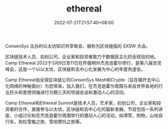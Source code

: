 ﻿---
weight: 
title: "ethereal"
description: "ConsenSys 主办的以太坊知识共享聚会，被称为区块链版的 SXSW 大会"
date: 2022-07-21T21:57:40+08:00
lastmod: 2022-07-21T16:45:40+08:00
draft: false
authors: ["MineW"]
featuredImage: "ethereal.jpg"
link: "https://www.etherealsummit.com/"
tags: ["元宇宙社区","ethereal"]
categories: ["navigation"]
navigation: ["元宇宙社区"]
lightgallery: true
toc: true
pinned: false
recommend: false
recommend1: false
---
ConsenSys 主办的以太坊知识共享聚会，被称为区块链版的 SXSW 大会。

区块链技术人员，初创公司，企业家和投资者致力于数据民主化的全球目的地。Camp Ethereal 2022于3月9日至11日在怀俄明州杰克逊霍尔举行，是第八届空灵峰会，这是一个以以太坊，区块链和去中心化发展为中心的年度务虚会。

Camp Ethereal由全球区块链公司ConsenSys Mesh和Crypte（旨在揭开去中心化网络的神秘面纱）为您带来。加入我们，在杰克逊霍尔周围与来自世界各地的行业巨头和思想领袖进行为期三天的坦诚会谈和激动人心的活动。

Camp Ethereal和Ethereal Summit是技术人员，艺术家，初创公司，企业家和投资者的合作，直接参与以太坊，区块链和去中心化的最新发展。节目包括一系列讲座，小组讨论和在杰克逊霍尔周围举行的激动人心的活动，如滑雪，购物，山地自行车，狗拉雪橇之旅，雪地摩托之旅等。